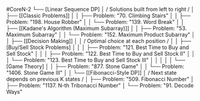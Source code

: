 #CoreN-2
└── [Linear Sequence DP]
    │   / Solutions built from left to right /
    │
    ├── [[Classic Problems]]
    │   │   ├── Problem: "70. Climbing Stairs"
    │   │   ├── Problem: "198. House Robber"
    │   │   └── Problem: "139. Word Break"
    │   │
    ├── [[Kadane's Algorithm (Maximum Subarray)]]
    │   │   ├── Problem: "53. Maximum Subarray"
    │   │   └── Problem: "152. Maximum Product Subarray"
    │   │
    ├── [[Decision Making]]
    │   │   / Optimal choice at each position /
    │   │   ├── [Buy/Sell Stock Problems]
    │   │   │   ├── Problem: "121. Best Time to Buy and Sell Stock"
    │   │   │   ├── Problem: "122. Best Time to Buy and Sell Stock II"
    │   │   │   └── Problem: "123. Best Time to Buy and Sell Stock III"
    │   │   │
    │   │   └── [Game Theory]
    │   │       ├── Problem: "877. Stone Game"
    │   │       └── Problem: "1406. Stone Game III"
    │   │
    └── [[Fibonacci-Style DP]]
        │   / Next state depends on previous K states /
        │   ├── Problem: "509. Fibonacci Number"
        │   ├── Problem: "1137. N-th Tribonacci Number"
        │   └── Problem: "91. Decode Ways"